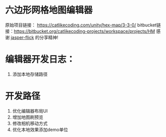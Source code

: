 # 六边形网格地图编辑器
原始项目链接： https://catlikecoding.com/unity/hex-map/3-3-0/
bitbucket链接：https://bitbucket.org/catlikecoding-projects/workspace/projects/HM
感谢 [jasper-flick](https://catlikecoding.com/jasper-flick/) 的分享精神!


# 编辑器开发日志：
1. 添加本地存储路径


# 开发路径
1. 优化编辑器布局UI
2. 增加地图刷预览
3. 修改相机移动方式
4. 优化本地效果添加demo单位
